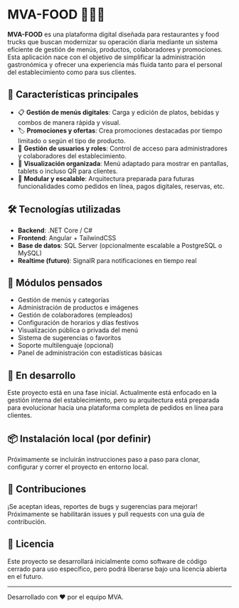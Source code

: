 # MVA-FOOD 🍔🍟🥗

**MVA-FOOD** es una plataforma digital diseñada para restaurantes y food trucks que buscan modernizar su operación diaria mediante un sistema eficiente de gestión de menús, productos, colaboradores y promociones. Esta aplicación nace con el objetivo de simplificar la administración gastronómica y ofrecer una experiencia más fluida tanto para el personal del establecimiento como para sus clientes.

## 🚀 Características principales

- 📋 **Gestión de menús digitales**: Carga y edición de platos, bebidas y combos de manera rápida y visual.
- 🏷️ **Promociones y ofertas**: Crea promociones destacadas por tiempo limitado o según el tipo de producto.
- 👥 **Gestión de usuarios y roles**: Control de acceso para administradores y colaboradores del establecimiento.
- 🧾 **Visualización organizada**: Menú adaptado para mostrar en pantallas, tablets o incluso QR para clientes.
- 🧰 **Modular y escalable**: Arquitectura preparada para futuras funcionalidades como pedidos en línea, pagos digitales, reservas, etc.

## 🛠️ Tecnologías utilizadas

- **Backend**: .NET Core / C#
- **Frontend**: Angular + TailwindCSS
- **Base de datos**: SQL Server (opcionalmente escalable a PostgreSQL o MySQL)
- **Realtime (futuro)**: SignalR para notificaciones en tiempo real

## 🧩 Módulos pensados

- Gestión de menús y categorías
- Administración de productos e imágenes
- Gestión de colaboradores (empleados)
- Configuración de horarios y días festivos
- Visualización pública o privada del menú
- Sistema de sugerencias o favoritos
- Soporte multilenguaje (opcional)
- Panel de administración con estadísticas básicas

## 🌱 En desarrollo

Este proyecto está en una fase inicial. Actualmente está enfocado en la gestión interna del establecimiento, pero su arquitectura está preparada para evolucionar hacia una plataforma completa de pedidos en línea para clientes.

## 📦 Instalación local (por definir)

Próximamente se incluirán instrucciones paso a paso para clonar, configurar y correr el proyecto en entorno local.

## 🤝 Contribuciones

¡Se aceptan ideas, reportes de bugs y sugerencias para mejorar! Próximamente se habilitarán issues y pull requests con una guía de contribución.

## 📄 Licencia

Este proyecto se desarrollará inicialmente como software de código cerrado para uso específico, pero podrá liberarse bajo una licencia abierta en el futuro.

---

Desarrollado con ❤️ por el equipo MVA.
